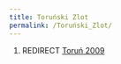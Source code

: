 ```yaml
---
title: Toruński Zlot
permalink: /Toruński_Zlot/
---
```


1.  REDIRECT [Toruń 2009](/Toruń_2009 "wikilink")
